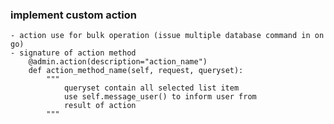 ### implement custom action 
    - action use for bulk operation (issue multiple database command in on go)
    - signature of action method 
        @admin.action(description="action_name")
        def action_method_name(self, request, queryset):
            """
                queryset contain all selected list item 
                use self.message_user() to inform user from 
                result of action
            """
